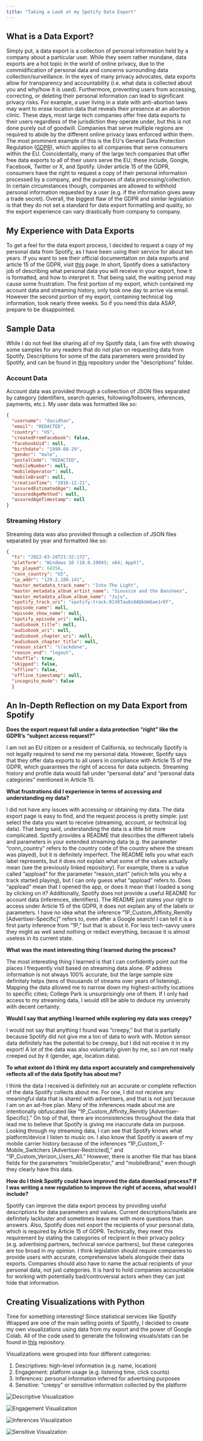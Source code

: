 ```yaml
---
title: "Taking a Look at my Spotify Data Export"
---
```


## What is a Data Export?

Simply put, a data export is a collection of personal information held by a company about a particular user. While they seem rather mundane, data exports are a hot topic in the world of online privacy, due to the commidification of personal data and concerns surrounding data collection/surveillance. In the eyes of many privacy advocates, data exports allow for transparency and accountability (i.e. what data is collected about you and why/how it is used). Furthermore, preventing users from accessing, correcting, or deleting their personal information can lead to significant privacy risks. For example, a user living in a state with anti-abortion laws may want to erase location data that reveals their presence at an abortion clinic. These days, most large tech companies offer free data exports to their users regardless of the jurisdiction they operate under, but this is not done purely out of goodwill. Companies that serve multiple regions are required to abide by the different online privacy laws enforced within them. The most prominent example of this is the EU's General Data Protection Regulation ([GDPR](https://gdpr-info.eu/)), which applies to all companies that serve consumers within the EU. Coincidentally, many of the large tech companies that offer free data exports to all of their users serve the EU; these include, Google, Facebook, Twitter or X, and Spotify. Under article 15 of the GDPR, consumers have the right to request a copy of their personal information processed by a company, and the purposes of data processing/collection. In certain circumstances though, companies are allowed to withhold personal information requested by a user (e.g. if the information gives away a trade secret). Overall, the biggest flaw of the GDPR and similar legislation is that they do not set a standard for data export formatting and quality, so the export experience can vary drastically from company to company.

## My Experience with Data Exports

To get a feel for the data export process, I decided to request a copy of my personal data from Spotify, as I have been using their service for about ten years. If you want to see their official documentation on data exports and article 15 of the GDPR, visit [this](https://www.spotify.com/us/legal/gdpr-article-15-information/) page. In short, Spotify does a satisfactory job of describing what personal data you will receive in your export, how it is formatted, and how to interpret it. That being said, the waiting period may cause some frustration. The first portion of my export, which contained my account data and streaming history, only took one day to arrive via email. However the second portion of my export, containing technical log information, took nearly three weeks. So if you need this data ASAP, prepare to be disappointed.

## Sample Data

While I do not feel like sharing all of my Spotify data, I am fine with showing some samples for any readers that do not plan on requesting data from Spotify. Descriptions for some of the data parameters were provided by Spotify, and can be found in [this](https://github.com/dhan4043/my-spotify-data) repository under the "descriptions" folder.

### Account Data

Account data was provided through a colleection of JSON files separated by category (identifiers, search queries, following/followers, inferences, payments, etc.). My user data was formatted like so:

```json
{
  "username": "davidhan",
  "email": "REDACTED",
  "country": "US",
  "createdFromFacebook": false,
  "facebookUid": null,
  "birthdate": "1999-08-29",
  "gender": "male",
  "postalCode": "REDACTED",
  "mobileNumber": null,
  "mobileOperator": null,
  "mobileBrand": null,
  "creationTime": "2016-12-21",
  "assuredEstimatedAge": null,
  "assuredAgeMethod": null,
  "assuredAgeTimestamp": null
}
```

### Streaming History

Streaming data was also provided through a collection of JSON files separated by year and formatted like so:

```json
{
  "ts": "2022-03-28T21:32:17Z",
  "platform": "Windows 10 (10.0.19043; x64; AppX)",
  "ms_played": 64356,
  "conn_country": "US",
  "ip_addr": "129.2.180.141",
  "master_metadata_track_name": "Into The Light",
  "master_metadata_album_artist_name": "Siouxsie and the Banshees",
  "master_metadata_album_album_name": "Juju",
  "spotify_track_uri": "spotify:track:01V0Tau0s8AQkUm6ae1rEF",
  "episode_name": null,
  "episode_show_name": null,
  "spotify_episode_uri": null,
  "audiobook_title": null,
  "audiobook_uri": null,
  "audiobook_chapter_uri": null,
  "audiobook_chapter_title": null,
  "reason_start": "trackdone",
  "reason_end": "logout",
  "shuffle": true,
  "skipped": false,
  "offline": false,
  "offline_timestamp": null,
  "incognito_mode": false
  }
```

## An In-Depth Reflection on my Data Export from Spotify

**Does the export request fall under a data protection “right” like the GDPR’s “subject access request?”**

I am not an EU citizen or a resident of California, so technically Spotify is not legally required to send me my personal data. However, Spotify says that they offer data exports to all users in compliance with Article 15 of the GDPR, which guarantees the right of access for data subjects. Streaming history and profile data would fall under “personal data” and “personal data categories” mentioned in Article 15.

**What frustrations did I experience in terms of accessing and understanding my data?**

I did not have any issues with accessing or obtaining my data. The data export page is easy to find, and the request process is pretty simple: just select the data you want to receive (streaming, account, or technical log data). That being said, understanding the data is a little bit more complicated. Spotify provides a README that describes the different labels and parameters in your extended streaming data (e.g. the parameter “conn_country” refers to the country code of the country where the stream was played), but it is definitely imperfect. The README tells you what each label represents, but it does not explain what some of the values actually mean (see the previously linked repository). For example, there is a value called “appload” for the parameter “reason_start” (which tells you why a track started playing), but I can only guess what “appload” refers to. Does “appload” mean that I opened the app, or does it mean that I loaded a song by clicking on it? Additionally, Spotify does not provide a useful README for account data (inferences, identifiers). The README just states your right to access under Article 15 of the GDPR, it does not explain any of the labels or parameters. I have no idea what the inference “1P_Custom_Affinity_Remitly \[Advertiser-Specific\]” refers to, even
after a Google search! I can tell it is a first party inference from “1P,” but that is about it. For less
tech-savvy users they might as well send nothing or redact everything, because it is almost useless in
its current state.

**What was the most interesting thing I learned during the process?**

The most interesting thing I learned is that I can confidently point out the places I frequently visit based on streaming data alone. IP address information is not always 100% accurate, but the large sample size definitely helps (tens of thousands of streams over years of listening). Mapping the data allowed me to narrow down my highest-activity locations to specific cities; College Park is unsurprisingly one of them. If I only had access to my streaming data, I would still be able to deduce my university with decent certainty.

**Would I say that anything I learned while exploring my data was creepy?**

I would not say that anything I found was “creepy,” but that is partially because Spotify did not give me a ton of data to work with. Motion sensor data definitely has the potential to be creepy, but I did not receive it in my export! A lot of the data was also voluntarily given by me, so I am not really creeped out by it (gender, age, location data).

**To what extent do I think my data export accurately and comprehensively reflects all of the data Spotify has about me?**

I think the data I received is definitely not an accurate or complete reflection of the data Spotify collects about me. For one, I did not receive any meaningful data that is shared with advertisers, and that is not just because I am on an ad-free plan. Many of the inferences made about me are intentionally obfuscated like “1P_Custom_Affinity_Remitly \[Advertiser-Specific\].” On top of that, there are inconsistencies throughout the data that lead me to believe that Spotify is giving me inaccurate data on purpose. Looking through my streaming data, I can see that Spotify knows what platform/device I listen to music on. I also know that Spotify is aware of my mobile carrier history because of the inferences “1P_Custom_T-Mobile_Switchers \[Advertiser-Restricted\],” and “1P_Custom_Verizon_Users_All.” However, there is another file that has blank fields for the parameters “mobileOperator,” and “mobileBrand,” even though they clearly have this data.

**How do I think Spotify could have improved the data download process? If I was writing a new regulation to improve the right of access, what would I include?**

Spotify can improve the data export process by providing useful descriptions for data parameters and values. Current descriptions/labels are definitely lackluster and sometimes leave me with more questions than answers. Also, Spotify does not export the recipients of your personal data, which is required by Article 15 of GDPR. Technically, they meet this requirement by stating the categories of recipient in their privacy policy (e.g. advertising partners, technical service partners), but these categories are too broad in my opinion. I think legislation should require companies to provide users with accurate, comprehensive labels alongside their data exports. Companies should also have to name the actual recipients of your personal data, not just categories. It is hard to hold companies accountable for working with potentially bad/controversial actors when they can just hide that information.

## Creating Visualizations with Python

Time for something interesting! Since statistical services like Spotify Wrapped are one of the main selling points of Spotify, I decided to create my own visualizations using data from my export and the power of Google Colab. All of the code used to generate the following visuals/stats can be found in [this](https://github.com/dhan4043/my-spotify-data) repository.

Visualizations were grouped into four different categories:

1. Descriptives: high-level information (e.g. name, location)
2. Engagement: platform usage (e.g. listening time, click counts)
3. Inferences: personal information inferred for advertising purposes
4. Sensitive: "creepy" or sensitive information collected by the platform

![Descriptive Visualization](/images/descriptives.png)

![Engagement Visualization](/images/engagement.png)

![Inferences Visualization](/images/inferences.png)

![Sensitive Visualzation](/images/creepiness.png)

